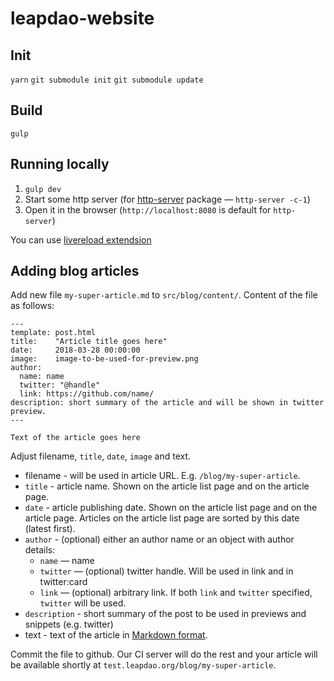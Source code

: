 # leapdao-website

## Init

`yarn`
`git submodule init`
`git submodule update`

## Build

`gulp`

## Running locally

1. `gulp dev`
2. Start some http server (for [http-server](https://www.npmjs.com/package/http-server) package — `http-server -c-1`)
3. Open it in the browser (`http://localhost:8080` is default for `http-server`)

You can use [livereload extendsion](https://chrome.google.com/webstore/detail/livereload/jnihajbhpnppcggbcgedagnkighmdlei)

## Adding blog articles

Add new file `my-super-article.md` to `src/blog/content/`. Content of the file as follows:

```
---
template: post.html
title:    "Article title goes here"
date:     2018-03-28 00:00:00
image:    image-to-be-used-for-preview.png
author:
  name: name
  twitter: "@handle"
  link: https://github.com/name/
description: short summary of the article and will be shown in twitter preview.
---

Text of the article goes here

```

Adjust filename, `title`, `date`, `image` and text.

- filename - will be used in article URL. E.g. `/blog/my-super-article`.
- `title` - article name. Shown on the article list page and on the article page.
- `date` - article publishing date. Shown on the article list page and on the article page.
Articles on the article list page are sorted by this date (latest first).
- `author` - (optional) either an author name or an object with author details:
  - `name` — name
  - `twitter` — (optional) twitter handle. Will be used in link and in twitter:card
  - `link` — (optional) arbitrary link. If both `link` and `twitter` specified, `twitter` will be used.
- `description` - short summary of the post to be used in previews and snippets (e.g. twitter)
- text - text of the article in [Markdown format](https://github.com/adam-p/markdown-here/wiki/Markdown-Cheatsheet).

Commit the file to github. Our CI server will do the rest and your article will be available
shortly at `test.leapdao.org/blog/my-super-article`.